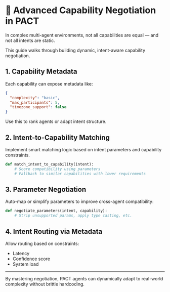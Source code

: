 # 🔁 Advanced Capability Negotiation in PACT

In complex multi-agent environments, not all capabilities are equal — and not all intents are static.

This guide walks through building dynamic, intent-aware capability negotiation.

## 1. Capability Metadata

Each capability can expose metadata like:

```json
{
  "complexity": "basic",
  "max_participants": 5,
  "timezone_support": false
}
```

Use this to rank agents or adapt intent structure.

## 2. Intent-to-Capability Matching

Implement smart matching logic based on intent parameters and capability constraints.

```python
def match_intent_to_capability(intent):
    # Score compatibility using parameters
    # Fallback to similar capabilities with lower requirements
```

## 3. Parameter Negotiation

Auto-map or simplify parameters to improve cross-agent compatibility:

```python
def negotiate_parameters(intent, capability):
    # Strip unsupported params, apply type casting, etc.
```

## 4. Intent Routing via Metadata

Allow routing based on constraints:

- Latency
- Confidence score
- System load

---

By mastering negotiation, PACT agents can dynamically adapt to real-world complexity without brittle hardcoding.
